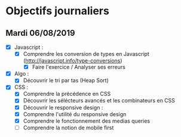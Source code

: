 # Objectifs journaliers

## Mardi 06/08/2019

* [x] Javascript :
  * [x] Comprendre les conversion de types en Javascript (http://javascript.info/type-conversions)
    * [x] Faire l'exercice / Analyser ses erreurs

* [x] Algo :
  * [x] Découvrir le tri par tas (Heap Sort)

* [x] CSS :
    * [x] Comprendre la précédence en CSS
    * [x] Découvrir les sélécteurs avancés et les combinateurs en CSS
    * [x] Découvrir le responsive design :
    * [x] Comprendre l'utilité du responsive design
    * [x] Comprendre le fonctionnement des medias queries
    * [ ] Comprendre la notion de mobile first
